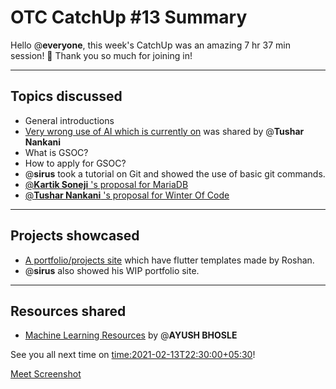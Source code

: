 # OTC CatchUp #13 Summary

Hello @**everyone**, this week's CatchUp was an amazing 7 hr 37 min session! :tada: 
Thank you so much for joining in!

---

## Topics discussed

- General introductions
- [Very wrong use of AI which is  currently on](https://github.com/daviddao/awful-ai) was shared by @**Tushar Nankani** 
- What is GSOC? 
- How to apply for GSOC?
- @**sirus**  took a tutorial on Git and showed the use of basic git commands.
- [@**Kartik Soneji** 's proposal for MariaDB](https://docs.google.com/document/d/1FterAnph8iQyFWUyxfErwHiP4Q3yxY1qFkhxm5jTBPI/edit?usp=sharing)
- [@**Tushar Nankani** 's proposal for Winter Of Code](https://docs.google.com/document/d/11cTp4nzfPrwhu04_8hkNeFYCmNmUEsnyraXNIKsKwXc/edit?usp=sharing)
---

## Projects showcased

- [A portfolio/projects site](https://sweetsbyroshan.github.io) which have flutter templates made by Roshan.
- @**sirus** also showed his WIP portfolio site.

---
## Resources shared
- [Machine Learning Resources](https://www.evernote.com/shard/s295/client/snv?noteGuid=6da607c7-338a-4879-9ca0-3831ba21c164&noteKey=d5d85de9f50f7c16&sn=https%3A%2F%2Fwww.evernote.com%2Fshard%2Fs295%2Fsh%2F6da607c7-338a-4879-9ca0-3831ba21c164%2Fd5d85de9f50f7c16&title=ML%2BWorkshop%2B20%2BJun%2B2020%2B-%2Bhttps%253A%252F%252Fis.gd%252Fvusate)
by @**AYUSH BHOSLE** 

See you all next time on <time:2021-02-13T22:30:00+05:30>!


[Meet Screenshot](/user_uploads/29573/oaiLycOMY4R1J0Q-QB-2pRpB/image.png)